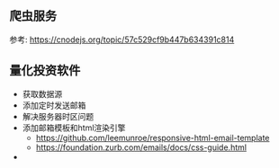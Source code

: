 ## 爬虫服务

参考: https://cnodejs.org/topic/57c529cf9b447b634391c814

## 量化投资软件

* 获取数据源
* 添加定时发送邮箱
* 解决服务器时区问题
* 添加邮箱模板和html渲染引擎
  * https://github.com/leemunroe/responsive-html-email-template
  * https://foundation.zurb.com/emails/docs/css-guide.html
*
